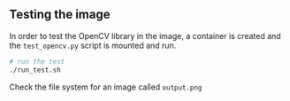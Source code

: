 ## Testing the image

In order to test the OpenCV library in the image, a container is created and the `test_opencv.py` script is mounted and run.

```bash
# run the test
./run_test.sh
```

Check the file system for an image called `output.png`